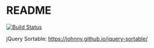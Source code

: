 # README

[![Build Status](https://travis-ci.org/daanforever/plan.svg?branch=development)](https://travis-ci.org/daanforever/plan)

jQuery Sortable: https://johnny.github.io/jquery-sortable/
